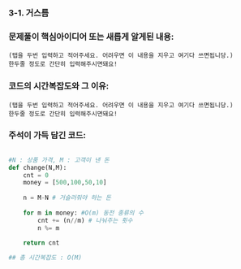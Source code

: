 ### 3-1. 거스름

### 문제풀이 핵심아이디어 또는 새롭게 알게된 내용: 
    (탭을 두번 입력하고 적어주세요. 어려우면 이 내용을 지우고 여기다 쓰면됩니당.)
    한두줄 정도로 간단히 입력해주시면돼요!
            
### 코드의 시간복잡도와 그 이유:    
    (탭을 두번 입력하고 적어주세요. 어려우면 이 내용을 지우고 여기다 쓰면됩니당.)
    한두줄 정도로 간단히 입력해주시면돼요!
   
    
    
### 주석이 가득 담긴 코드:
```python

#N : 상품 가격, M : 고객이 낸 돈
def change(N,M):
    cnt = 0
    money = [500,100,50,10]
    
    n = M-N # 거슬러줘야 하는 돈
    
    for m in money: #O(m) 동전 종류의 수
        cnt += (n//m) # 나눠주는 횟수
        n %= m
    
    return cnt 

## 총 시간복잡도 : O(M)

```
